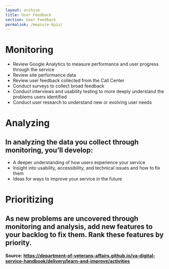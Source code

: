 ```yaml
---
layout: archive
title: User Feedback
section: User Feedback
permalink: /measure-kpis/
---
```


# Monitoring
* Review Google Analytics to measure performance and user progress through the service
* Review site performance data
* Review user feedback collected from the Call Center
* Conduct surveys to collect broad feedback
* Conduct interviews and usability testing to more deeply understand the problems users identified
* Conduct user research to understand new or evolving user needs

# Analyzing
## In analyzing the data you collect through monitoring, you’ll develop:

* A deeper understanding of how users experience your service
* Insight into usability, accessibility, and technical issues and how to fix them
* Ideas for ways to improve your service in the future

# Prioritizing
## As new problems are uncovered through monitoring and analysis, add new features to your backlog to fix them. Rank these features by priority.

#### Source: https://department-of-veterans-affairs.github.io/va-digital-service-handbook/delivery/learn-and-improve/activities
